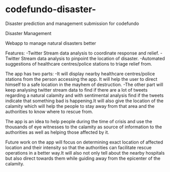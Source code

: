 # codefundo-disaster-
Disaster prediction and management submission for codefundo


Disaster Management

Webapp to manage natural disasters better

Features:
-Twitter Stream data analysis to coordinate response and relief.
-Twitter Stream data analysis to pinpoint the location of disaster.
-Automated suggestions of healthcare centres/police stations to triage relief from.

The app has two parts:
-It will display nearby healthcare centres/police stations from the person accessing the app. It will help the user to direct himself to a safe location in the mayhem of destruction.
-The other part will keep analysing twitter stream data to find if there are a lot of tweets regarding a natural calamity and with sentimental analysis find if the tweets indicate that something bad is happening.It will also give the location of the calamity which will help the people to stay away from that area and the authorities to know where to rescue from.

The app is an idea to help people during the time of crisis and use the thousands of eye witnesses to the calamity as source of information to the authorities as well as helping those affected by it.

Future work on the app will focus on determining exact location of affected location and their intensity so that the authorities can facilitate rescue operations in a better way.It will also not only tell about the nearby hospitals but also direct towards them while guiding away from the epicenter of the calamity.

